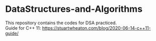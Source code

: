 # DataStructures-and-Algorithms
This repository contains the codes for DSA practiced. <br>
Guide for C++ 11: https://stuartwheaton.com/blog/2020-06-14-c++11-guide/
